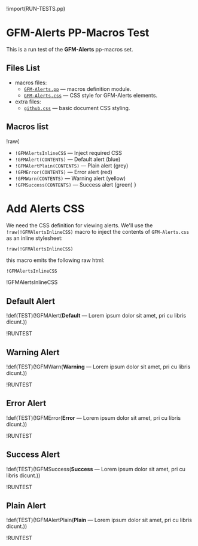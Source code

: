 !import(RUN-TESTS.pp)

# GFM-Alerts PP-Macros Test

This is a run test of the __GFM-Alerts__ pp-macros set.

## Files List

- macros files:
    + [`GFM-Alerts.pp`](../macros/GFM-Alerts.pp) — macros definition module.
    + [`GFM-Alerts.css`](../macros/GFM-Alerts.css) — CSS style for GFM-Alerts elements.
- extra files:
    + [`github.css`](./github.css) — basic document CSS styling.

## Macros list

!raw{
-   `!GFMAlertsInlineCSS` — Inject required CSS
-   `!GFMAlert(CONTENTS)` — Default alert (blue)
-   `!GFMAlertPlain(CONTENTS)` — Plain alert (grey)
-   `!GFMError(CONTENTS)` — Error alert (red)
-   `!GFMWarn(CONTENTS)` — Warning alert (yellow)
-   `!GFMSuccess(CONTENTS)` — Success alert (green)
}

# Add Alerts CSS

We need the CSS definition for viewing alerts.
We'll use the `!raw(!GFMAlertsInlineCSS)` macro to inject the contents of `GFM-Alerts.css` as an inline stylesheet:

```
!raw(!GFMAlertsInlineCSS)
```

this macro emits the following raw html:

``` html
!GFMAlertsInlineCSS
```

!GFMAlertsInlineCSS


## Default Alert

!def(TEST)(!GFMAlert(__Default__ — Lorem ipsum dolor sit amet, pri cu libris dicunt.))

!RUNTEST

## Warning Alert

!def(TEST)(!GFMWarn(__Warning__ — Lorem ipsum dolor sit amet, pri cu libris dicunt.))

!RUNTEST

## Error Alert

!def(TEST)(!GFMError(__Error__ — Lorem ipsum dolor sit amet, pri cu libris dicunt.))

!RUNTEST

## Success Alert

!def(TEST)(!GFMSuccess(__Success__ — Lorem ipsum dolor sit amet, pri cu libris dicunt.))

!RUNTEST

## Plain Alert

!def(TEST)(!GFMAlertPlain(__Plain__ — Lorem ipsum dolor sit amet, pri cu libris dicunt.))

!RUNTEST


